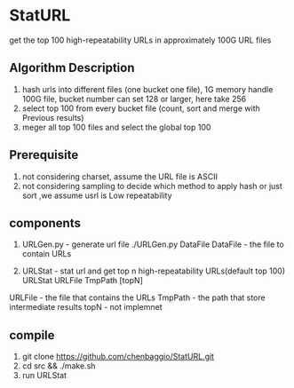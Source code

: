 # StatURL
get the top 100 high-repeatability URLs in approximately 100G URL files

## Algorithm Description
1. hash urls into different files (one bucket one file), 1G memory handle 100G file, bucket number can set 128 or larger, here take 256
2. select top 100 from every bucket file (count, sort and merge with Previous results)
3. meger all top 100 files and select the global top 100

## Prerequisite
1. not considering charset,  assume the URL file is ASCII
2. not considering sampling to decide which method to apply hash or just sort ,we assume usrl is Low repeatability

## components
1. URLGen.py - generate url file 
./URLGen.py DataFile 
DataFile - the file to contain URLs 

2. URLStat - stat url and get top n high-repeatability URLs(default top 100)
URLStat URLFile TmpPath [topN] 

URLFile - the file that contains the URLs 
TmpPath - the path that store intermediate results 
topN - not implemnet 

## compile 
1. git clone https://github.com/chenbaggio/StatURL.git 
2. cd src && ./make.sh
3. run URLStat 

